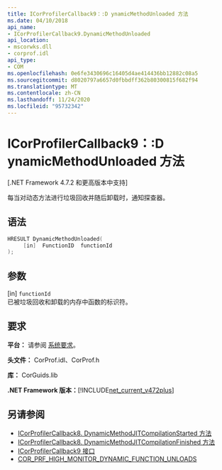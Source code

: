 ```yaml
---
title: ICorProfilerCallback9：:D ynamicMethodUnloaded 方法
ms.date: 04/10/2018
api_name:
- ICorProfilerCallback9.DynamicMethodUnloaded
api_location:
- mscorwks.dll
- corprof.idl
api_type:
- COM
ms.openlocfilehash: 0e6fe3430696c16405d4ae414436bb12882c08a5
ms.sourcegitcommit: d8020797a6657d0fbbdff362b80300815f682f94
ms.translationtype: MT
ms.contentlocale: zh-CN
ms.lasthandoff: 11/24/2020
ms.locfileid: "95732342"
---
```

# <a name="icorprofilercallback9dynamicmethodunloaded-method"></a>ICorProfilerCallback9：:D ynamicMethodUnloaded 方法

[.NET Framework 4.7.2 和更高版本中支持]  
  
每当对动态方法进行垃圾回收并随后卸载时，通知探查器。  
  
## <a name="syntax"></a>语法  
  
```cpp  
HRESULT DynamicMethodUnloaded(  
     [in]  FunctionID  functionId
);  
```  
  
## <a name="parameters"></a>参数  

[in] `functionId`  
已被垃圾回收和卸载的内存中函数的标识符。

## <a name="requirements"></a>要求  

 **平台：** 请参阅 [系统要求](../../get-started/system-requirements.md)。  
  
 **头文件：** CorProf.idl、CorProf.h  
  
 **库：** CorGuids.lib  
  
 **.NET Framework 版本：**[!INCLUDE[net_current_v472plus](../../../../includes/net-current-v472plus.md)]  
  
## <a name="see-also"></a>另请参阅

- [ICorProfilerCallback8. DynamicMethodJITCompilationStarted 方法](icorprofilercallback8-dynamicmethodjitcompilationstarted-method.md)
- [ICorProfilerCallback8. DynamicMethodJITCompilationFinished 方法](icorprofilercallback8-dynamicmethodjitcompilationfinished-method.md)
- [ICorProfilerCallback9 接口](icorprofilercallback9-interface.md)
- [COR_PRF_HIGH_MONITOR_DYNAMIC_FUNCTION_UNLOADS](cor-prf-high-monitor-enumeration.md)
